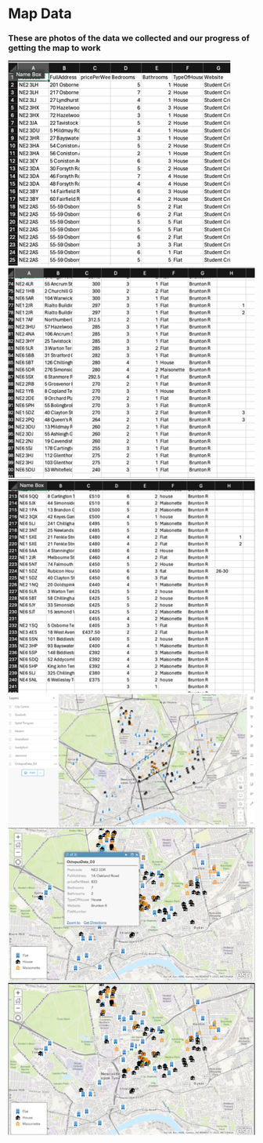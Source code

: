 # Map Data
### These are photos of the data we collected and our progress of getting the map to work
<img src="/Images/Static Map Data1.png">

<img src="/Images/Static Map Data 2.png">

<img src="/Images/Static Map Data 3.png">

<img src="/Images/Static Map 1.png">

<img src="/Images/Static Map 2.png">

<img src="/Images/Static Map 3.png">

